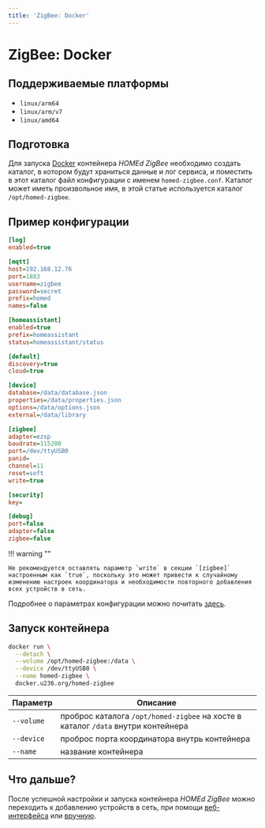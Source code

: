 ```yaml
---
title: 'ZigBee: Docker'
---
```


# ZigBee: Docker

## Поддерживаемые платформы

- `linux/arm64`
- `linux/arm/v7`
- `linux/amd64`

## Подготовка

Для запуска [Docker](https://docker.com) контейнера _HOMEd ZigBee_ необходимо создать каталог, в котором будут храниться данные и лог сервиса, и поместить в этот каталог файл конфигурации с именем `homed-zigbee.conf`. Каталог может иметь произвольное имя, в этой статье используется каталог `/opt/homed-zigbee`.

## Пример конфигурации

```ini
[log]
enabled=true

[mqtt]
host=192.168.12.76
port=1883
username=zigbee
password=secret
prefix=homed
names=false

[homeassistant]
enabled=true
prefix=homeassistant
status=homeassistant/status

[default]
discovery=true
cloud=true

[device]
database=/data/database.json
properties=/data/properties.json
options=/data/options.json
external=/data/library

[zigbee]
adapter=ezsp
baudrate=115200
port=/dev/ttyUSB0
panid=
channel=11
reset=soft
write=true

[security]
key=

[debug]
port=false
adapter=false
zigbee=false
```

!!! warning ""

    Не рекомендуется оставлять параметр `write` в секции `[zigbee]` настроенным как `true`, поскольку это может привести к случайному изменению настроек координатора и необходимости повторного добавления всех устройств в сеть.

Подробнее о параметрах конфигурации можно почитать [здесь](/zigbee/configuration/).

## Запуск контейнера

```sh
docker run \
  --detach \
  --volume /opt/homed-zigbee:/data \
  --device /dev/ttyUSB0 \
  --name homed-zigbee \
  docker.u236.org/homed-zigbee
```

| Параметр | Описание |
|----------|----------|
| `--volume` | проброс каталога `/opt/homed-zigbee` на хосте в каталог `/data` внутри контейнера |
| `--device` | проброс порта координатора внутрь контейнера |
| `--name`   | название контейнера |

## Что дальше?

После успешной настройки и запуска контейнера _HOMEd ZigBee_ можно переходить к добавлению устройств в сеть, при помощи [веб-интерфейса](/web/) или [вручную](/zigbee/topics/).
